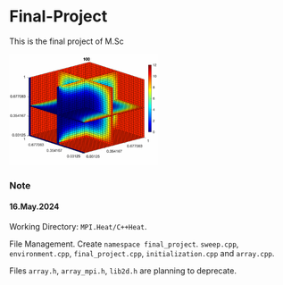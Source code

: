 # Final-Project

<!-- ![Animated GIF](Heat3D/Heat_3D.gif) -->

This is the final project of M.Sc

<img src="Heat3D/Heat_3D.gif" alt="Animated GIF" height="200">

### Note 
#### 16.May.2024
Working Directory: ```MPI.Heat/C++Heat```.

File Management. Create ```namespace final_project```.
```sweep.cpp```, ```environment.cpp```, ```final_project.cpp```, ```initialization.cpp``` and ```array.cpp```.

Files ```array.h```, ```array_mpi.h```, ```lib2d.h``` are planning to deprecate.